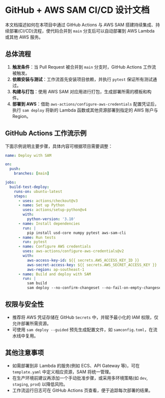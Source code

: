 # GitHub + AWS SAM CI/CD 设计文档

本文档描述如何在本项目中通过 GitHub Actions 与 AWS SAM 搭建持续集成、持续部署(CI/CD)流程，使代码合并到 `main` 分支后可以自动部署到 AWS Lambda 或其他 AWS 服务。

## 总体流程
1. **触发条件**：当 Pull Request 被合并到 `main` 分支时，GitHub Actions 工作流被触发。
2. **依赖安装与测试**：工作流首先安装项目依赖，并执行 `pytest` 保证所有测试通过。
3. **构建与打包**：使用 AWS SAM 对应用进行打包，生成部署所需的模板和构件。
4. **部署到 AWS**：借助 `aws-actions/configure-aws-credentials` 配置凭证后，执行 `sam deploy` 将新的 Lambda 函数或其他资源部署到指定的 AWS 账户与 Region。

## GitHub Actions 工作流示例
下面示例说明主要步骤，具体内容可根据项目需要调整：
```yaml
name: Deploy with SAM

on:
  push:
    branches: [main]

jobs:
  build-test-deploy:
    runs-on: ubuntu-latest
    steps:
      - uses: actions/checkout@v3
      - name: Set up Python
        uses: actions/setup-python@v4
        with:
          python-version: '3.10'
      - name: Install dependencies
        run: |
          pip install usd-core numpy pytest aws-sam-cli
      - name: Run tests
        run: pytest
      - name: Configure AWS credentials
        uses: aws-actions/configure-aws-credentials@v2
        with:
          aws-access-key-id: ${{ secrets.AWS_ACCESS_KEY_ID }}
          aws-secret-access-key: ${{ secrets.AWS_SECRET_ACCESS_KEY }}
          aws-region: ap-southeast-1
      - name: Build and deploy with SAM
        run: |
          sam build
          sam deploy --no-confirm-changeset --no-fail-on-empty-changeset
```

## 权限与安全性
- 推荐将 AWS 凭证存储在 GitHub `Secrets` 中，并赋予最小化的 IAM 权限，仅允许部署所需资源。
- 可使用 `sam deploy --guided` 预先生成配置文件，如 `samconfig.toml`，在流水线中复用。

## 其他注意事项
- 如需部署到非 Lambda 的服务(例如 ECS、API Gateway 等)，可在 `template.yaml` 中定义相应资源，SAM 将统一管理。
- 在生产环境前建议再添加一个手动批准步骤，或采用多环境策略(如 `dev`, `staging`, `prod`) 以降低风险。
- 工作流运行日志可在 GitHub Actions 页查看，便于追踪每次部署的结果。

